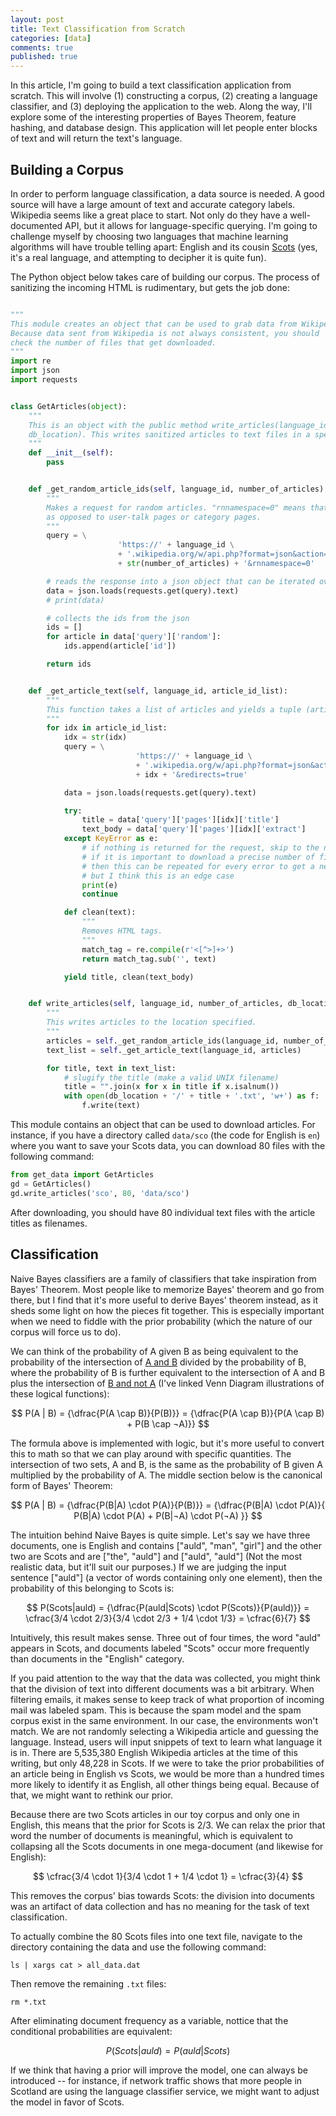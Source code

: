 ```yaml
---
layout: post
title: Text Classification from Scratch
categories: [data]
comments: true
published: true
---
```

<script src="https://cdnjs.cloudflare.com/ajax/libs/mathjax/2.7.0/MathJax.js?config=TeX-AMS-MML_HTMLorMML" type="text/javascript"></script>


In this article, I'm going to build a text classification application from scratch. This will involve (1) constructing a corpus, (2) creating a language classifier, and (3) deploying the application to the web. Along the way, I'll explore some of the interesting properties of Bayes Theorem, feature hashing, and database design. This application will let people enter blocks of text and will return the text's language.

## Building a Corpus
In order to perform language classification, a data source is needed. A good source will have a large amount of text and accurate category labels. Wikipedia seems like a great place to start. Not only do they have a well-documented API, but it allows for language-specific querying. I'm going to challenge myself by choosing two languages that machine learning algorithms will have trouble telling apart: English and its cousin [Scots](https://sco.wikipedia.org/wiki/Yird) (yes, it's a real language, and attempting to decipher it is quite fun).

The Python object below takes care of building our corpus. The process of sanitizing the incoming HTML is rudimentary, but gets the job done:

~~~python

"""
This module creates an object that can be used to grab data from Wikipedia.
Because data sent from Wikipedia is not always consistent, you should
check the number of files that get downloaded.
"""
import re
import json
import requests


class GetArticles(object):
    """
    This is an object with the public method write_articles(language_id, number_of_articles,
    db_location). This writes sanitized articles to text files in a specified location.
    """
    def __init__(self):
        pass


    def _get_random_article_ids(self, language_id, number_of_articles):
        """
        Makes a request for random articles. "rnnamespace=0" means that only articles are chosen,
        as opposed to user-talk pages or category pages.
        """
        query = \
                        'https://' + language_id \
                        + '.wikipedia.org/w/api.php?format=json&action=query&list=random&rnlimit=' \
                        + str(number_of_articles) + '&rnnamespace=0'

        # reads the response into a json object that can be iterated over
        data = json.loads(requests.get(query).text)
        # print(data)

        # collects the ids from the json
        ids = []
        for article in data['query']['random']:
            ids.append(article['id'])

        return ids


    def _get_article_text(self, language_id, article_id_list):
        """
        This function takes a list of articles and yields a tuple (article_title, article_text).
        """
        for idx in article_id_list:
            idx = str(idx)
            query = \
                            'https://' + language_id \
                            + '.wikipedia.org/w/api.php?format=json&action=query&prop=extracts&pageids=' \
                            + idx + '&redirects=true'

            data = json.loads(requests.get(query).text)

            try:
                title = data['query']['pages'][idx]['title']
                text_body = data['query']['pages'][idx]['extract']
            except KeyError as e:
                # if nothing is returned for the request, skip to the next item
                # if it is important to download a precise number of files
                # then this can be repeated for every error to get a new file
                # but I think this is an edge case
                print(e)
                continue

            def clean(text):
                """
                Removes HTML tags.
                """
                match_tag = re.compile(r'<[^>]+>')
                return match_tag.sub('', text)

            yield title, clean(text_body)


    def write_articles(self, language_id, number_of_articles, db_location):
        """
        This writes articles to the location specified.
        """
        articles = self._get_random_article_ids(language_id, number_of_articles)
        text_list = self._get_article_text(language_id, articles)

        for title, text in text_list:
            # slugify the title (make a valid UNIX filename)
            title = "".join(x for x in title if x.isalnum())
            with open(db_location + '/' + title + '.txt', 'w+') as f:
                f.write(text)

~~~

This module contains an object that can be used to download articles. For instance, if you have a directory called `data/sco` (the code for English is `en`) where you want to save your Scots data, you can download 80 files with the following command:

~~~python
from get_data import GetArticles
gd = GetArticles()
gd.write_articles('sco', 80, 'data/sco')
~~~

After downloading, you should have 80 individual text files with the article titles as filenames.


## Classification
Naive Bayes classifiers are a family of classifiers that take inspiration from Bayes' Theorem. Most people like to memorize Bayes' theorem and go from there, but I find that it's more useful to derive Bayes' theorem instead, as it sheds some light on how the pieces fit together. This is especially important when we need to fiddle with the prior probability (which the nature of our corpus will force us to do).

We can think of the probability of A given B as being equivalent to the probability of the intersection of [A and B](https://en.wikipedia.org/wiki/Logical_conjunction#/media/File:Venn0001.svg) divided by the probability of B, where the probability of B is further equivalent to the intersection of A and B plus the intersection of [B and not A](https://en.wikipedia.org/wiki/Boolean_algebra#/media/File:Vennandornot.svg) (I've linked Venn Diagram illustrations of these logical functions):

$$ P(A | B) = {\dfrac{P(A \cap B)}{P(B)}} = {\dfrac{P(A \cap B)}{P(A \cap B) + P(B \cap ¬A)}} $$

The formula above is implemented with logic, but it's more useful to convert this to math so that we can play around with specific quantities. The intersection of two sets, A and B, is the same as the probability of B given A multiplied by the probability of A. The middle section below is the canonical form of Bayes' Theorem:

$$
P(A | B) = {\dfrac{P(B|A) \cdot P(A)}{P(B)}} = {\dfrac{P(B|A) \cdot P(A)}{ P(B|A) \cdot P(A) + P(B|¬A) \cdot P(¬A)  }}
$$

The intuition behind Naive Bayes is quite simple. Let's say we have three documents, one is English and contains \["auld", "man", "girl"\] and the other two are Scots and are \["the", "auld"\] and \["auld", "auld"\] (Not the most realistic data, but it'll suit our purposes.) If we are judging the input sentence \["auld"\] (a vector of words containing only one element), then the probability of this belonging to Scots is:

$$
P(Scots|auld) = {\dfrac{P(auld|Scots) \cdot P(Scots)}{P(auld)}} = 
\cfrac{3/4 \cdot 2/3}{3/4 \cdot 2/3 + 1/4 \cdot 1/3} = \cfrac{6}{7}
$$

Intuitively, this result makes sense. Three out of four times, the word "auld" appears in Scots, and documents labeled "Scots" occur more frequently than documents in the "English" category.

If you paid attention to the way that the data was collected, you might think that the division of text into different documents was a bit arbitrary. When filtering emails, it makes sense to keep track of what proportion of incoming mail was labeled spam. This is because the spam model and the spam corpus exist in the same environment. In our case, the environments won't match. We are not randomly selecting a Wikipedia article and guessing the language. Instead, users will input snippets of text to learn what language it is in. There are 5,535,380 English Wikipedia articles at the time of this writing, but only 48,228 in Scots. If we were to take the prior probabilities of an article being in English vs Scots, we would be more than a hundred times more likely to identify it as English, all other things being equal. Because of that, we might want to rethink our prior.

Because there are two Scots articles in our toy corpus and only one in English, this means that the prior for Scots is 2/3. We can relax the prior that word the number of documents is meaningful, which is equivalent to collapsing all the Scots documents in one mega-document (and likewise for English):

$$ \cfrac{3/4 \cdot 1}{3/4 \cdot 1 + 1/4 \cdot 1} = \cfrac{3}{4} $$

This removes the corpus' bias towards Scots: the division into documents was an artifact of data collection and has no meaning for the task of text classification.

To actually combine the 80 Scots files into one text file, navigate to the directory containing the data and use the following command:

`ls | xargs cat > all_data.dat`

Then remove the remaining `.txt` files:

`rm *.txt`

After eliminating document frequency as a variable, nottice that the conditional probabilities are equivalent:

$$ P(Scots|auld) = P(auld|Scots) $$

If we think that having a prior will improve the model, one can always be introduced -- for instance, if network traffic shows that more people in Scotland are using the language classifier service, we might want to adjust the model in favor of Scots.
